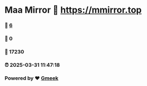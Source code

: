 # Maa Mirror :link: https://mmirror.top 
### :page_facing_up: [6](https://mmirror.top/tag.html) 
### :speech_balloon: 0 
### :hibiscus: 17230 
### :alarm_clock: 2025-03-31 11:47:18 
### Powered by :heart: [Gmeek](https://github.com/Meekdai/Gmeek)
